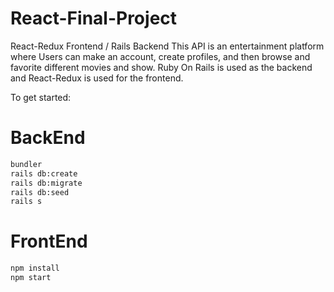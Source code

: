 # React-Final-Project
React-Redux Frontend / Rails Backend
This API is an entertainment platform where Users can make an account, create profiles, and then browse and favorite different movies and show. Ruby On Rails is used as the backend and React-Redux is used for the frontend.



To get started:

# BackEnd
```bash
bundler
rails db:create
rails db:migrate
rails db:seed
rails s
```
# FrontEnd
```bash
npm install
npm start
```
